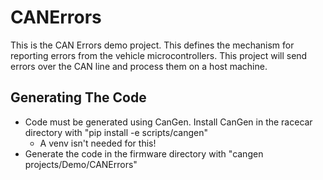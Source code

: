 # CANErrors

This is the CAN Errors demo project. This defines the mechanism for reporting errors from the vehicle microcontrollers. This project will send errors over the CAN line and process them on a host machine.

## Generating The Code
- Code must be generated using CanGen. Install CanGen in the racecar directory with "pip install -e scripts/cangen"
   - A venv isn't needed for this!
- Generate the code in the firmware directory with "cangen projects/Demo/CANErrors"